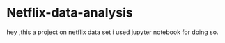 # Netflix-data-analysis
hey ,this a project on netflix data set
i used jupyter notebook for doing so.
